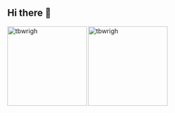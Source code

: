 ## Hi there 👋

<!--
**HAdamCode/hadamcode** is a ✨ _special_ ✨ repository because its `README.md` (this file) appears on your GitHub profile.

Here are some ideas to get you started:

- 🔭 I’m currently working on ...
- 🌱 I’m currently learning ...
- 👯 I’m looking to collaborate on ...
- 🤔 I’m looking for help with ...
- 💬 Ask me about ...
- 📫 How to reach me: ...
- 😄 Pronouns: ...
- ⚡ Fun fact: ...
-->
<p>
<img align="left" height="180vh" src="https://github-readme-stats-sigma-five.vercel.app/api?username=hadamcode&show_icons=true&locale=en&theme=tokyonight" alt="tbwrigh" />
<img align="left" height="180vh" src="https://github-readme-stats-sigma-five.vercel.app/api/top-langs?username=hadamcode&show_icons=true&locale=en&layout=compact&theme=tokyonight" alt="tbwrigh" />
</p>
